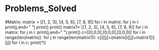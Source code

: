 # Problems_Solved
#Matrix:
matrix = [[1, 2, 3], [4, 5, 6], [7, 8, 9]]
for i in matrix:
    for j in i:
        print(j,end=" ")
    print()
print()
matrix1= [[1, 2, 3], [4, 5, 6], [7, 8, 9]]
for i in matrix:
    for j in i:
        print(j,end=" ")
    print()
c=[[0,0,0],[0,0,0],[0,0,0]]
for i in range(len(matrix)):
    for j in range(len(matrix1)):
        c[i][j]=(matrix[i][j]+matrix1[i][j])
for i in c:
    print(*i)

                       

